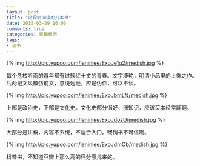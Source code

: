 ```yaml
---
layout: post
title: "这段时间读的几本书"
date: 2015-03-29 16:00
comments: true
categories: 青梅煮酒
tags:
- 读书
---
```


{% img http://pic.yupoo.com/leninlee/ExoJe1q2/medish.jpg %}

每个危楼听雨的暮年都有过软红十丈的青春。文字凄艳，明清小品里的上乘之作。后两记文风模仿前文，意境远逊，应是伪作，可以不读。

{% img http://pic.yupoo.com/leninlee/ExoJbmLN/medish.jpg %}

上部是政治史，下部是文化史。文化史部分很好，涨知识，应该买本经常翻翻。

{% img http://pic.yupoo.com/leninlee/ExoJdozU/medish.jpg %}

大部分是讲稿，内容不系统，不适合入门。畅销书不可信啊。

{% img http://pic.yupoo.com/leninlee/ExoJdmOb/medish.jpg %}

科普书，不知道豆瓣上那么高的评分哪儿来的。
